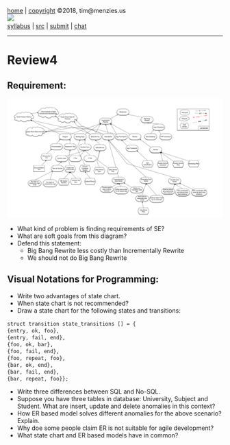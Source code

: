 [home](http://tiny.cc/seng18) |
[copyright](https://github.com/txt/seng18/blob/master/LICENSE.md) &copy;2018, tim&commat;menzies.us
<br>
[<img width=900 src="https://raw.githubusercontent.com/txt/seng18/master/img/banner.png">](http://tiny.cc/seng18)<br>
[syllabus](https://github.com/txt/seng18/blob/master/doc/syllabus.md) |
[src](https://github.com/txt/seng18/tree/master/src) |
[submit](http://tiny.cc/seng18give) |
[chat](https://seng18.slack.com/)


______



# Review4

## Requirement: 
![](../img/goals.png)
- What kind of problem is finding requirements of SE?
- What are soft goals from this diagram?
- Defend this statement: 
  - Big Bang Rewrite less costly than Incrementally Rewrite
  - We should not do Big Bang Rewrite


## Visual Notations for Programming:
 
- Write two advantages of state chart. 
- When state chart is not recommended?
- Draw a state chart for the following states and transitions:

```
struct transition state_transitions [] = {
{entry, ok, foo},
{entry, fail, end},
{foo, ok, bar},
{foo, fail, end},
{foo, repeat, foo},
{bar, ok, end},
{bar, fail, end},
{bar, repeat, foo}};
```  

- Write three differences between SQL and No-SQL.
- Suppose you have three tables in database: University, Subject and Student. What are insert, update and delete anomalies in this context?
- How ER based model solves different anomalies for the above scenario? Explain.
- Why doe some people claim ER is not suitable for agile development?
-  What state chart and ER based models have in common?
